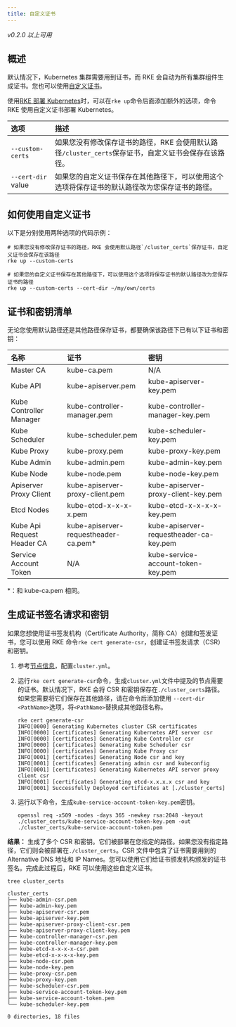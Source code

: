 ```yaml
---
title: 自定义证书
---
```


_v0.2.0 以上可用_

## 概述

默认情况下，Kubernetes 集群需要用到证书，而 RKE 会自动为所有集群组件生成证书。您也可以使用[自定义证书](/docs/rke/installation/certs/_index)。

使用[RKE 部署 Kubernetes](/docs/rke/installation/_index#使用-RKE-部署-Kubernetes)时，可以在`rke up`命令后面添加额外的选项，命令 RKE 使用自定义证书部署 Kubernetes。

| 选项               | 描述                                                                                                 |
| :----------------- | :--------------------------------------------------------------------------------------------------- |
| `--custom-certs`   | 如果您没有修改保存证书的路径，RKE 会使用默认路径`/cluster_certs`保存证书，自定义证书会保存在该路径。 |
| `--cert-dir` value | 如果您的自定义证书保存在其他路径下，可以使用这个选项将保存证书的默认路径改为您保存证书的路径。       |

## 如何使用自定义证书

以下是分别使用两种选项的代码示例：

```shell
# 如果您没有修改保存证书的路径，RKE 会使用默认路径`/cluster_certs`保存证书，自定义证书会保存在该路径
rke up --custom-certs
```

```shell
# 如果您的自定义证书保存在其他路径下，可以使用这个选项将保存证书的默认路径改为您保存证书的路径
rke up --custom-certs --cert-dir ~/my/own/certs
```

## 证书和密钥清单

无论您使用默认路径还是其他路径保存证书，都要确保该路径下已有以下证书和密钥：

| 名称                       | 证书                                  | 密钥                                    |
| :------------------------- | :------------------------------------ | :-------------------------------------- |
| Master CA                  | kube-ca.pem                           | N/A                                     |
| Kube API                   | kube-apiserver.pem                    | kube-apiserver-key.pem                  |
| Kube Controller Manager    | kube-controller-manager.pem           | kube-controller-manager-key.pem         |
| Kube Scheduler             | kube-scheduler.pem                    | kube-scheduler-key.pem                  |
| Kube Proxy                 | kube-proxy.pem                        | kube-proxy-key.pem                      |
| Kube Admin                 | kube-admin.pem                        | kube-admin-key.pem                      |
| Kube Node                  | kube-node.pem                         | kube-node-key.pem                       |
| Apiserver Proxy Client     | kube-apiserver-proxy-client.pem       | kube-apiserver-proxy-client-key.pem     |
| Etcd Nodes                 | kube-etcd-x-x-x-x.pem                 | kube-etcd-x-x-x-x-key.pem               |
| Kube Api Request Header CA | kube-apiserver-requestheader-ca.pem\* | kube-apiserver-requestheader-ca-key.pem |
| Service Account Token      | N/A                                   | kube-service-account-token-key.pem      |

\*：和 kube-ca.pem 相同。

## 生成证书签名请求和密钥

如果您想使用证书签发机构（Certificate Authority，简称 CA）创建和签发证书，您可以使用 RKE 命令`rke cert generate-csr`，创建证书签发请求（CSR）和密钥。

1. 参考[节点信息](/docs/rke/config-options/nodes/_index)，配置`cluster.yml`。

2. 运行`rke cert generate-csr`命令，生成`cluster.yml`文件中提及的节点需要的证书。默认情况下，RKE 会将 CSR 和密钥保存在`./cluster_certs`路径。如果您需要将它们保存在其他路径，请在命令后添加使用 `--cert-dir <PathName>`选项，将`<PathName>`替换成其他路径名称。

   ```shell
   rke cert generate-csr
   INFO[0000] Generating Kubernetes cluster CSR certificates
   INFO[0000] [certificates] Generating Kubernetes API server csr
   INFO[0000] [certificates] Generating Kube Controller csr
   INFO[0000] [certificates] Generating Kube Scheduler csr
   INFO[0000] [certificates] Generating Kube Proxy csr
   INFO[0001] [certificates] Generating Node csr and key
   INFO[0001] [certificates] Generating admin csr and kubeconfig
   INFO[0001] [certificates] Generating Kubernetes API server proxy client csr
   INFO[0001] [certificates] Generating etcd-x.x.x.x csr and key
   INFO[0001] Successfully Deployed certificates at [./cluster_certs]
   ```

3. 运行以下命令，生成`kube-service-account-token-key.pem`密钥。

   ```shell
   openssl req -x509 -nodes -days 365 -newkey rsa:2048 -keyout ./cluster_certs/kube-service-account-token-key.pem -out ./cluster_certs/kube-service-account-token.pem
   ```

**结果：** 生成了多个 CSR 和密钥。它们被部署在您指定的路径。如果您没有指定路径，它们则会被部署在`./cluster_certs`。CSR 文件中包含了证书需要用到的 Alternative DNS 地址和 IP Names。您可以使用它们给证书颁发机构颁发的证书签名。完成此过程后，RKE 可以使用这些自定义证书。

```shell
tree cluster_certs

cluster_certs
├── kube-admin-csr.pem
├── kube-admin-key.pem
├── kube-apiserver-csr.pem
├── kube-apiserver-key.pem
├── kube-apiserver-proxy-client-csr.pem
├── kube-apiserver-proxy-client-key.pem
├── kube-controller-manager-csr.pem
├── kube-controller-manager-key.pem
├── kube-etcd-x-x-x-x-csr.pem
├── kube-etcd-x-x-x-x-key.pem
├── kube-node-csr.pem
├── kube-node-key.pem
├── kube-proxy-csr.pem
├── kube-proxy-key.pem
├── kube-scheduler-csr.pem
├── kube-service-account-token-key.pem
├── kube-service-account-token.pem
└── kube-scheduler-key.pem

0 directories, 18 files

```
